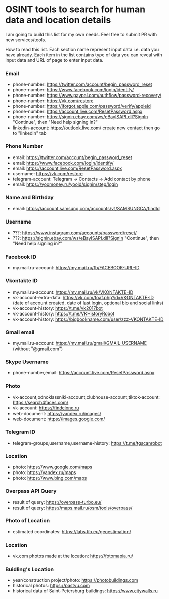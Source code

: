 # OSINT tools to search for human data and location details

I am going to build this list for my own needs. Feel free to submit PR with new services/tools.

How to read this list. Each section name represent input data i.e. data you have already. Each item in the list contains type of data you can reveal with input data and URL of page to enter input data.

### Email

- phone-number: https://twitter.com/account/begin_password_reset
- phone-number: https://www.facebook.com/login/identify/
- phone-number: https://www.paypal.com/authflow/password-recovery/
- phone-number: https://vk.com/restore
- phone-number: https://iforgot.apple.com/password/verify/appleid
- phone-number: https://account.live.com/ResetPassword.aspx
- phone-number: https://signin.ebay.com/ws/eBayISAPI.dll?SignIn "Continue", then "Need help signing in?"
- linkedin-account: https://outlook.live.com/ create new contact then go to "linkedin" tab

### Phone Number

- email: https://twitter.com/account/begin_password_reset
- email: https://www.facebook.com/login/identify/
- email: https://account.live.com/ResetPassword.aspx
- username: https://vk.com/restore
- telegram-account: Telegram -> Contacts -> Add contact by phone
- email: https://yoomoney.ru/yooid/signin/step/login

### Name and Birthday

- email: https://account.samsung.com/accounts/v1/SAMSUNGCA/findId

### Username

- ???: https://www.instagram.com/accounts/password/reset/
- ???: https://signin.ebay.com/ws/eBayISAPI.dll?SignIn "Continue", then "Need help signing in?"

### Facebook ID

- my.mail.ru-account: https://my.mail.ru/fb/FACEBOOK-URL-ID

### Vkontakte ID

- my.mail.ru-account: https://my.mail.ru/vk/VKONTAKTE-ID
- vk-account-extra-data: https://vk.com/foaf.php?id=VKONTAKTE-ID (date of account created, date of last login, optional bio and social links)
- vk-account-history: https://t.me/vk2017bot
- vk-account-history: https://t.me/VKHistoryRobot
- vk-account-history: https://bigbookname.com/user/zzz-VKONTAKTE-ID

### Gmail email

- my.mail.ru-account: https://my.mail.ru/gmail/GMAIL-USERNAME (without "@gmail.com")

### Skype Username
- phone-number,email: https://account.live.com/ResetPassword.aspx

### Photo

- vk-account,odnoklassniki-account,clubhouse-account,tiktok-account: https://search4faces.com/
- vk-account: https://findclone.ru
- web-document: https://yandex.ru/images/
- web-document: https://images.google.com/

### Telegram ID

- telegram-groups,username,username-history: https://t.me/tgscanrobot

### Location

* photo: https://www.google.com/maps
* photo: https://yandex.ru/maps
* photo: https://www.bing.com/maps

### Overpass API Query

* result of query: https://overpass-turbo.eu/
* result of query: https://maps.mail.ru/osm/tools/overpass/

### Photo of Location

* estimated coordinates: https://labs.tib.eu/geoestimation/

### Location

* vk.com photos made at the location: https://fotomapia.ru/

### Buidling's Location

* year/construction project/photo: https://photobuildings.com 
* historical photos: https://pastvu.com 
* historical data of Saint-Petersburg buildings: https://www.citywalls.ru 
